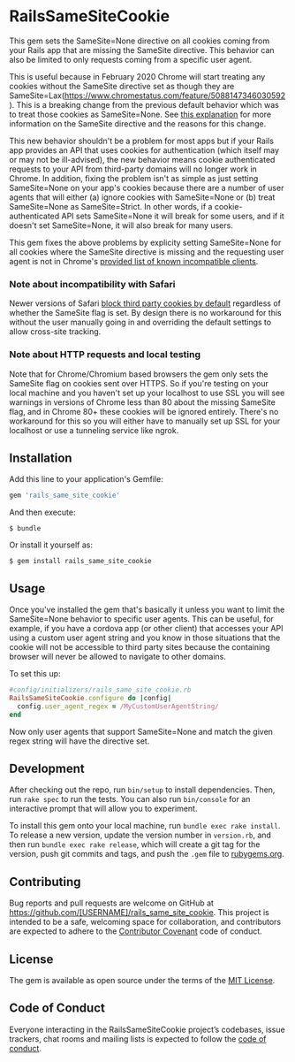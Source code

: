 # RailsSameSiteCookie

This gem sets the SameSite=None directive on all cookies coming from your Rails app that are missing the SameSite directive. This behavior can also be limited to only requests coming from a specific user agent.

This is useful because in February 2020 Chrome will start treating any cookies without the SameSite directive set as though they are SameSite=Lax(https://www.chromestatus.com/feature/5088147346030592). This is a breaking change from the previous default behavior which was to treat those cookies as SameSite=None. See [this explanation](https://web.dev/samesite-cookies-explained/) for more information on the SameSite directive and the reasons for this change.

This new behavior shouldn't be a problem for most apps but if your Rails app provides an API that uses cookies for authentication (which itself may or may not be ill-advised), the new behavior means cookie authenticated requests to your API from third-party domains will no longer work in Chrome. In addition, fixing the problem isn't as simple as just setting SameSite=None on your app's cookies because there are a number of user agents that will either (a) ignore cookies with SameSite=None or (b) treat SameSite=None as SameSite=Strict. In other words, if a cookie-authenticated API sets SameSite=None it will break for some users, and if it doesn't set SameSite=None, it will also break for many users.

This gem fixes the above problems by explicity setting SameSite=None for all cookies where the SameSite directive is missing and the requesting user agent is not in Chrome's [provided list of known incompatible clients](https://www.chromium.org/updates/same-site/incompatible-clients).

### Note about incompatibility with Safari
Newer versions of Safari [block third party cookies by default](https://webkit.org/blog/10218/full-third-party-cookie-blocking-and-more/) regardless of whether the SameSite flag is set. By design there is no workaround for this without the user manually going in and overriding the default settings to allow cross-site tracking.

### Note about HTTP requests and local testing
Note that for Chrome/Chromium based browsers the gem only sets the SameSite flag on cookies sent over HTTPS. So if you're testing on your local machine and you haven't set up your localhost to use SSL you will see warnings in versions of Chrome less than 80 about the missing SameSite flag, and in Chrome 80+ these cookies will be ignored entirely. There's no workaround for this so you will either have to manually set up SSL for your localhost or use a tunneling service like ngrok.

## Installation

Add this line to your application's Gemfile:

```ruby
gem 'rails_same_site_cookie'
```

And then execute:

    $ bundle

Or install it yourself as:

    $ gem install rails_same_site_cookie

## Usage

Once you've installed the gem that's basically it unless you want to limit the SameSite=None behavior to specific user agents. This can be useful, for example, if you have a cordova app (or other client) that accesses your API using a custom user agent string and you know in those situations that the cookie will not be accessible to third party sites because the containing browser will never be allowed to navigate to other domains.

To set this up:
```ruby
#config/initializers/rails_same_site_cookie.rb
RailsSameSiteCookie.configure do |config|
  config.user_agent_regex = /MyCustomUserAgentString/
end
```

Now only user agents that support SameSite=None and match the given regex string will have the directive set.

## Development

After checking out the repo, run `bin/setup` to install dependencies. Then, run `rake spec` to run the tests. You can also run `bin/console` for an interactive prompt that will allow you to experiment.

To install this gem onto your local machine, run `bundle exec rake install`. To release a new version, update the version number in `version.rb`, and then run `bundle exec rake release`, which will create a git tag for the version, push git commits and tags, and push the `.gem` file to [rubygems.org](https://rubygems.org).

## Contributing

Bug reports and pull requests are welcome on GitHub at https://github.com/[USERNAME]/rails_same_site_cookie. This project is intended to be a safe, welcoming space for collaboration, and contributors are expected to adhere to the [Contributor Covenant](http://contributor-covenant.org) code of conduct.

## License

The gem is available as open source under the terms of the [MIT License](https://opensource.org/licenses/MIT).

## Code of Conduct

Everyone interacting in the RailsSameSiteCookie project’s codebases, issue trackers, chat rooms and mailing lists is expected to follow the [code of conduct](https://github.com/[USERNAME]/rails_same_site_cookie/blob/master/CODE_OF_CONDUCT.md).
